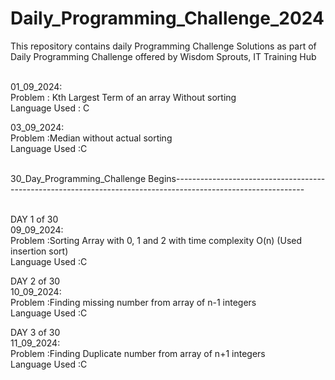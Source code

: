 # Daily_Programming_Challenge_2024
This repository contains daily Programming Challenge Solutions as part of Daily Programming Challenge offered by Wisdom Sprouts, IT Training Hub <br><br>

01_09_2024:<br>
Problem             : Kth Largest Term of an array Without sorting<br>
Language Used  : C<br>

03_09_2024:<br>
Problem             :Median without actual sorting<br>
Language Used  :C<br><br>

30_Day_Programming_Challenge Begins--------------------------------------------------------------------------------------------------------------<br><br>

DAY 1 of 30<br>
09_09_2024:<br>
Problem             :Sorting Array with 0, 1 and 2 with time complexity O(n) (Used insertion sort)<br>
Language Used  :C<br>

DAY 2 of 30<br>
10_09_2024:<br>
Problem             :Finding missing number from array of n-1 integers<br>
Language Used  :C<br>

DAY 3 of 30<br>
11_09_2024:<br>
Problem             :Finding Duplicate number from array of n+1 integers<br>
Language Used  :C<br>